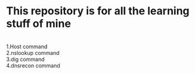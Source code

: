 # This repository is for all the learning stuff of mine
<br>
1.Host command <br>
2.nslookup command <br>
3.dig command <br>
4.dnsrecon command <br>
